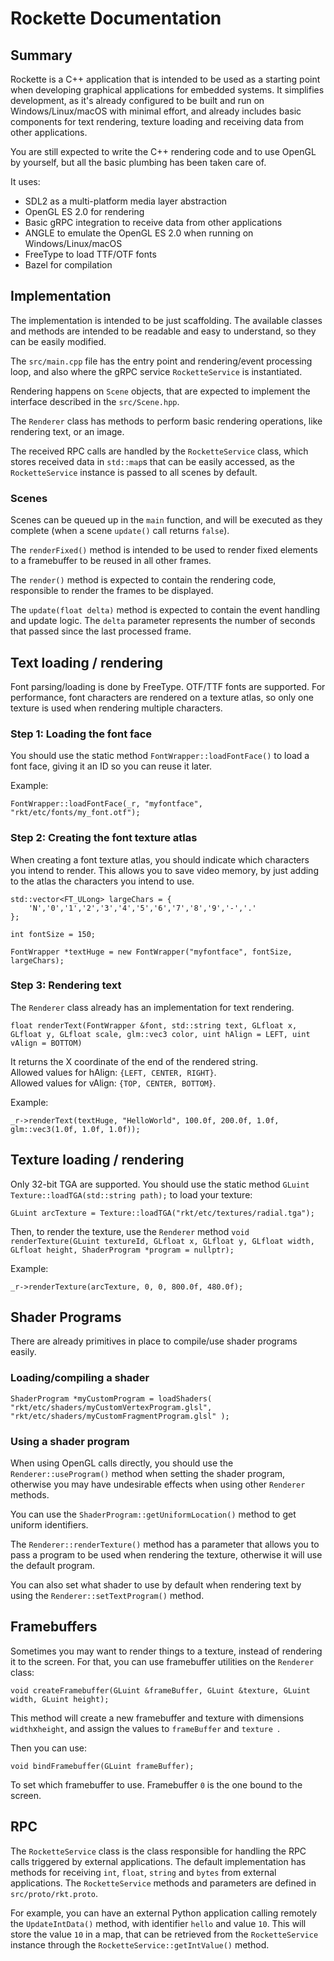# Rockette Documentation

## Summary

Rockette is a C++ application that is intended to be used as a starting point when developing graphical applications for embedded systems. It simplifies development, as it's already configured to be built and run on Windows/Linux/macOS with minimal effort, and already includes basic components for text rendering, texture loading and receiving data from other applications.

You are still expected to write the C++ rendering code and to use OpenGL by yourself, but all the basic plumbing has been taken care of.

It uses:

- SDL2 as a multi-platform media layer abstraction
- OpenGL ES 2.0 for rendering
- Basic gRPC integration to receive data from other applications
- ANGLE to emulate the OpenGL ES 2.0 when running on Windows/Linux/macOS
- FreeType to load TTF/OTF fonts
- Bazel for compilation

## Implementation

The implementation is intended to be just scaffolding. The available classes and methods are intended to be readable and easy to understand, so they can be easily modified.

The `src/main.cpp` file has the entry point and rendering/event processing loop, and also where the gRPC service `RocketteService` is instantiated.

Rendering happens on `Scene` objects, that are expected to implement the interface described in the `src/Scene.hpp`.

The `Renderer` class has methods to perform basic rendering operations, like rendering text, or an image.

The received RPC calls are handled by the `RocketteService` class, which stores received data in `std::map`s that can be easily accessed, as the `RocketteService` instance is passed to all scenes by default.

### Scenes

Scenes can be queued up in the `main` function, and will be executed as they complete (when a scene `update()` call returns `false`).

The `renderFixed()` method is intended to be used to render fixed elements to a framebuffer to be reused in all other frames.

The `render()` method is expected to contain the rendering code, responsible to render the frames to be displayed.

The `update(float delta)` method is expected to contain the event handling and update logic. The `delta` parameter represents the number of seconds that passed since the last processed frame.

## Text loading / rendering

Font parsing/loading is done by FreeType. OTF/TTF fonts are supported. For performance, font characters are rendered on a texture atlas, so only one texture is used when rendering multiple characters.

### Step 1: Loading the font face

You should use the static method  `FontWrapper::loadFontFace()` to load a font face, giving it an ID so you can reuse it later.

Example:
```
FontWrapper::loadFontFace(_r, "myfontface", "rkt/etc/fonts/my_font.otf");
```

### Step 2: Creating the font texture atlas

When creating a font texture atlas, you should indicate which characters you intend to render. This allows you to save video memory, by just adding to the atlas the characters you intend to use.

```
std::vector<FT_ULong> largeChars = {
    'N','0','1','2','3','4','5','6','7','8','9','-','.'
};

int fontSize = 150;

FontWrapper *textHuge = new FontWrapper("myfontface", fontSize, largeChars);
```

### Step 3: Rendering text

The `Renderer` class already has an implementation for text rendering.

```
float renderText(FontWrapper &font, std::string text, GLfloat x, GLfloat y, GLfloat scale, glm::vec3 color, uint hAlign = LEFT, uint vAlign = BOTTOM)
```

It returns the X coordinate of the end of the rendered string.  
Allowed values for hAlign: `{LEFT, CENTER, RIGHT}`.  
Allowed values for vAlign: `{TOP, CENTER, BOTTOM}`.

Example:
```
_r->renderText(textHuge, "HelloWorld", 100.0f, 200.0f, 1.0f, glm::vec3(1.0f, 1.0f, 1.0f));
```

## Texture loading / rendering

Only 32-bit TGA are supported. You should use the static method `GLuint Texture::loadTGA(std::string path);` to load your texture:

```
GLuint arcTexture = Texture::loadTGA("rkt/etc/textures/radial.tga");
```

Then, to render the texture, use the `Renderer` method `void renderTexture(GLuint textureId, GLfloat x, GLfloat y, GLfloat width, GLfloat height, ShaderProgram *program = nullptr);`

Example:

```
_r->renderTexture(arcTexture, 0, 0, 800.0f, 480.0f);
```

## Shader Programs

There are already primitives in place to compile/use shader programs easily.

### Loading/compiling a shader
```
ShaderProgram *myCustomProgram = loadShaders( "rkt/etc/shaders/myCustomVertexProgram.glsl", "rkt/etc/shaders/myCustomFragmentProgram.glsl" );
```

### Using a shader program

When using OpenGL calls directly, you should use the `Renderer::useProgram()` method when setting the shader program, otherwise you may have undesirable effects when using other `Renderer` methods.

You can use the `ShaderProgram::getUniformLocation()` method to get uniform identifiers.

The `Renderer::renderTexture()` method has a parameter that allows you to pass a program to be used when rendering the texture, otherwise it will use the default program.

You can also set what shader to use by default when rendering text by using the `Renderer::setTextProgram()` method.


## Framebuffers

Sometimes you may want to render things to a texture, instead of rendering it to the screen. For that, you can use framebuffer utilities on the `Renderer` class:

```void createFramebuffer(GLuint &frameBuffer, GLuint &texture, GLuint width, GLuint height);```

This method will create a new framebuffer and texture with dimensions `width`x`height`, and assign the values to `frameBuffer` and `texture `.

Then you can use:

```void bindFramebuffer(GLuint frameBuffer);```

To set which framebuffer to use. Framebuffer `0` is the one bound to the screen.


## RPC

The `RocketteService` class is the class responsible for handling the RPC calls triggered by external applications. The default implementation has methods for receiving `int`, `float`, `string` and `bytes` from external applications. The `RocketteService` methods and parameters are defined in `src/proto/rkt.proto`.

For example, you can have an external Python application calling remotely the `UpdateIntData()` method, with identifier `hello` and value `10`. This will store the value `10` in a map, that can be retrieved from the `RocketteService` instance through the `RocketteService::getIntValue()` method.